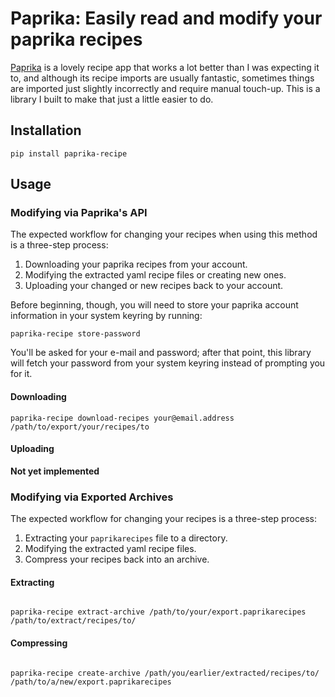 # Paprika: Easily read and modify your paprika recipes

[Paprika](https://www.paprikaapp.com/) is a lovely recipe app that works a lot better than I was expecting it to, and although its recipe imports are usually fantastic, sometimes things are imported just slightly incorrectly and require manual touch-up. This is a library I built to make that just a little easier to do.

## Installation

```
pip install paprika-recipe
```

## Usage

### Modifying via Paprika's API

The expected workflow for changing your recipes when using this method is a three-step process:

1. Downloading your paprika recipes from your account.
2. Modifying the extracted yaml recipe files or creating new ones.
3. Uploading your changed or new recipes back to your account.

Before beginning, though, you will need to store your paprika account information in your system keyring by running:

```
paprika-recipe store-password
```

You'll be asked for your e-mail and password; after that point, this library will fetch your password from your system keyring instead of prompting you for it.

#### Downloading

```
paprika-recipe download-recipes your@email.address /path/to/export/your/recipes/to
```

#### Uploading

**Not yet implemented**

### Modifying via Exported Archives

The expected workflow for changing your recipes is a three-step process:

1. Extracting your `paprikarecipes` file to a directory.
2. Modifying the extracted yaml recipe files.
3. Compress your recipes back into an archive.

#### Extracting

```

paprika-recipe extract-archive /path/to/your/export.paprikarecipes /path/to/extract/recipes/to/

```

#### Compressing

```

paprika-recipe create-archive /path/you/earlier/extracted/recipes/to/ /path/to/a/new/export.paprikarecipes

```

```

```
